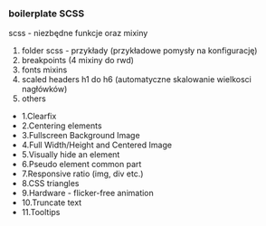 ### boilerplate SCSS

scss - niezbędne funkcje oraz mixiny

1. folder scss - przykłady (przykładowe pomysły na konfigurację)
2. breakpoints (4 mixiny do rwd)
3. fonts mixins
4. scaled headers h1 do h6 (automatyczne skalowanie wielkosci nagłówków)
5. others
 *  1.Clearfix
 *  2.Centering elements
 *  3.Fullscreen Background Image
 *  4.Full Width/Height and Centered Image
 *  5.Visually hide an element
 *  6.Pseudo element common part
 *  7.Responsive ratio (img, div etc.)
 *  8.CSS triangles
 *  9.Hardware - flicker-free animation
 *  10.Truncate text
 *  11.Tooltips


